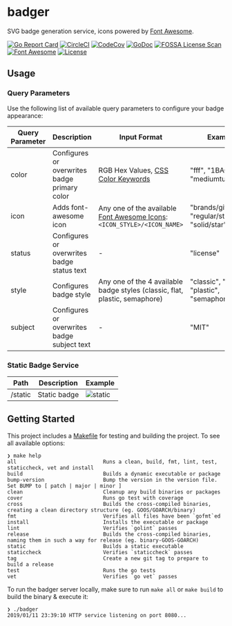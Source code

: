 # badger

SVG badge generation service, icons powered by [Font Awesome](https://fontawesome.com/https://fontawesome.com/).

[![Go Report Card](https://goreportcard.com/badge/github.com/tohjustin/badger)](https://goreportcard.com/report/github.com/tohjustin/badger)
[![CircleCI](https://circleci.com/gh/tohjustin/badger/tree/master.svg?style=shield&circle-token=fbdca44ece1ce1c6e2a907a530476138578946a2)](https://circleci.com/gh/tohjustin/badger/tree/master)
[![CodeCov](https://codecov.io/gh/tohjustin/badger/branch/master/graph/badge.svg?token=HRJhI2JVS0)](https://codecov.io/gh/tohjustin/badger)
[![GoDoc](https://godoc.org/github.com/tohjustin/badger/pkg/badge?status.svg)](http://godoc.org/github.com/tohjustin/badger/pkg/badge/)
[![FOSSA License Scan](https://app.fossa.io/api/projects/git%2Bgithub.com%2Ftohjustin%2Fbadger.svg?type=shield)](https://app.fossa.io/projects/git%2Bgithub.com%2Ftohjustin%2Fbadger?ref=badge_shield)
[![Font Awesome](https://badger.now.sh/static?icon=brands/font-awesome&subject=Font%20Awesome&status=v5.6.3&color=318FE0)](https://fontawesome.com/)
[![License](https://badger.now.sh/static?subject=license&status=MIT)](https://opensource.org/licenses/MIT)

## Usage

### Query Parameters

Use the following list of available query parameters to configure your badge appearance:

| Query Parameter | Description                                  | Input Format                                                                                             | Example                                      |
| --------------- | -------------------------------------------- | -------------------------------------------------------------------------------------------------------- | --------------------------------------------- |
| color           | Configures or overwrites badge primary color | RGB Hex Values, [CSS Color Keywords](https://developer.mozilla.org/en-US/docs/Web/CSS/color_value)       | "fff", "1BACBF", "mediumturquoise"            |
| icon            | Adds font-awesome icon                       | Any one of the available [Font Awesome Icons](https://fontawesome.com/icons): `<ICON_STYLE>/<ICON_NAME>` | "brands/github", "regular/star", "solid/star" |
| status          | Configures or overwrites badge status text   | -                                                                                                        | "license"                                     |
| style           | Configures badge style                       | Any one of the 4 available badge styles (classic, flat, plastic, semaphore)                              | "classic", "flat", "plastic", "semaphore"     |
| subject         | Configures or overwrites badge subject text  | -                                                                                                        | "MIT"                                         |

### Static Badge Service

| Path    | Description  | Example                                                                                                           |
| ------- |------------- | ----------------------------------------------------------------------------------------------------------------- |
| /static | Static badge | ![static](https://badger.now.sh/static?icon=brands/font-awesome&subject=Font%20Awesome&status=v5.6.3&color=318FE0) |


## Getting Started

This project includes a [Makefile](Makefile) for testing and building the project. To see all available options:

```
❯ make help
all                            Runs a clean, build, fmt, lint, test, staticcheck, vet and install
build                          Builds a dynamic executable or package
bump-version                   Bump the version in the version file. Set BUMP to [ patch | major | minor ]
clean                          Cleanup any build binaries or packages
cover                          Runs go test with coverage
cross                          Builds the cross-compiled binaries, creating a clean directory structure (eg. GOOS/GOARCH/binary)
fmt                            Verifies all files have been `gofmt`ed
install                        Installs the executable or package
lint                           Verifies `golint` passes
release                        Builds the cross-compiled binaries, naming them in such a way for release (eg. binary-GOOS-GOARCH)
static                         Builds a static executable
staticcheck                    Verifies `staticcheck` passes
tag                            Create a new git tag to prepare to build a release
test                           Runs the go tests
vet                            Verifies `go vet` passes
```

To run the badger server locally, make sure to run `make all` or `make build` to build the binary & execute it:

```
❯ ./badger
2019/01/11 23:39:10 HTTP service listening on port 8080...
```

